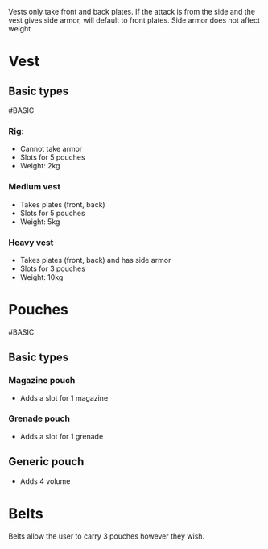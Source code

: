 Vests only take front and back plates. If the attack is from the side and the vest gives side armor, will default to front plates. Side armor does not affect weight


# Vest
## Basic types
#BASIC 
### Rig:
- Cannot take armor
- Slots for 5 pouches
- Weight: 2kg
### Medium vest
- Takes plates (front, back)
- Slots for 5 pouches
- Weight: 5kg
### Heavy vest
- Takes plates (front, back) and has side armor
- Slots for 3 pouches
- Weight: 10kg

# Pouches
#BASIC
## Basic types
### Magazine pouch
- Adds a slot for 1 magazine
### Grenade pouch
- Adds a slot for 1 grenade
## Generic pouch
- Adds 4 volume

# Belts
Belts allow the user to carry 3 pouches however they wish.